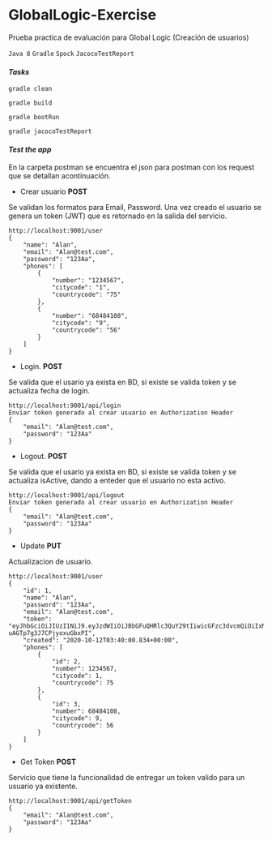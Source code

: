 # GlobalLogic-Exercise
Prueba practica de evaluación para Global Logic (Creación de usuarios)


`Java 8`
`Gradle`
`Spock`
`JacocoTestReport`

#### _Tasks_
```
gradle clean
```
```
gradle build
```
```
gradle bootRun
```
```
gradle jacocoTestReport
```




#### _Test the app_
En la carpeta postman se encuentra el json para postman con los request que se detallan acontinuación.

* Crear usuario **POST**

Se validan los formatos para Email, Password. Una vez creado el usuario se genera un token (JWT) que es retornado en la salida del servicio.
```
http://localhost:9001/user
{
    "name": "Alan",
    "email": "Alan@test.com",
    "password": "123Aa",
    "phones": [
        {
            "number": "1234567",
            "citycode": "1",
            "countrycode": "75"
        },
        {
            "number": "68484108",
            "citycode": "9",
            "countrycode": "56"
        }
    ]
}
```




* Login. **POST**

Se valida que el usario ya exista en BD, si existe se valida token y se actualiza fecha de login.

```
http://localhost:9001/api/login
Enviar token generado al crear usuario en Authorization Header
{
    "email": "Alan@test.com",
    "password": "123Aa"
}
```




* Logout. **POST**

Se valida que el usario ya exista en BD, si existe se valida token y se actualiza isActive, dando a enteder que el usuario no esta activo.

```
http://localhost:9001/api/logout
Enviar token generado al crear usuario en Authorization Header
{
    "email": "Alan@test.com",
    "password": "123Aa"
}
```




* Update **PUT**

Actualizacion de usuario.
```
http://localhost:9001/user
{
    "id": 1,
    "name": "Alan",
    "password": "123Aa",
    "email": "Alan@test.com",
    "token": "eyJhbGciOiJIUzI1NiJ9.eyJzdWIiOiJBbGFuQHRlc3QuY29tIiwicGFzc3dvcmQiOiIxMjNBYSIsImlzcyI6ImNvbS5hcGVyZXouZXhlcmNpc2UiLCJleHAiOjE2MDI0NzQwNjB9.0AbUoJuLdcRZrdV2nQRq-uAGTp7g3J7CPjyoxuGbxPI",
    "created": "2020-10-12T03:40:00.834+00:00",
    "phones": [
        {
            "id": 2,
            "number": 1234567,
            "citycode": 1,
            "countrycode": 75
        },
        {
            "id": 3,
            "number": 68484108,
            "citycode": 9,
            "countrycode": 56
        }
    ]
}
```


* Get Token **POST**

Servicio que tiene la funcionalidad de entregar un token valido para un usuario ya existente.
```
http://localhost:9001/api/getToken
{
    "email": "Alan@test.com",
    "password": "123Aa"
}
```

